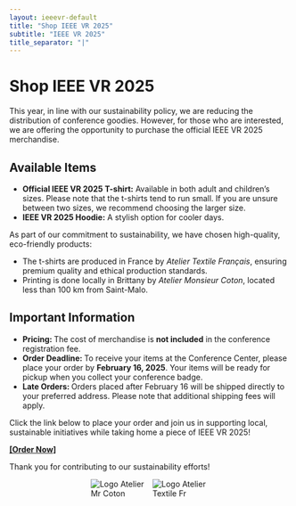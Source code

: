 ```yaml
---
layout: ieeevr-default
title: "Shop IEEE VR 2025"
subtitle: "IEEE VR 2025"
title_separator: "|"
---
```

<script type="text/javascript">
    $(document).ready(function(){
		var email = ""; 
		var domain = "ieeevr.org"; 
		email = "exhibitssponsors2025"; 
		$(".exhibitssponsors").html("<span class='text-nowrap'><a href=javascript:location='" + "mail" + "to:" + email + "@" + domain + "'><i class='fas fa-fw fa-envelope-square emailIcon' style=''></i><i class='emailText'>" + email + "@" + domain + "</a></i></span>");    
	});
</script>
<div>
    <h1>Shop IEEE VR 2025</h1>
    <p>This year, in line with our sustainability policy, we are reducing the distribution of conference goodies. However, for those who are interested, we are offering the opportunity to purchase the official IEEE VR 2025 merchandise.</p>
    <h2 id="overview">Available Items</h2>
    <p>
		<ul>
			<li><strong>Official IEEE VR 2025 T-shirt:</strong> Available in both adult and children’s sizes. Please note that the t-shirts tend to run small. If you are unsure between two sizes, we recommend choosing the larger size.</li>
			<li><strong>IEEE VR 2025 Hoodie:</strong> A stylish option for cooler days.</li>
		</ul>
	</p>
	<p>
		As part of our commitment to sustainability, we have chosen high-quality, eco-friendly products:
		<ul>
			<li>The t-shirts are produced in France by <i>Atelier Textile Français</i>, ensuring premium quality and ethical production standards.</li>
			<li>Printing is done locally in Brittany by <i>Atelier Monsieur Coton</i>, located less than 100 km from Saint-Malo.</li>
		</ul>
	</p>
	<h2 id="overview">Important Information</h2>
	<p>
		<ul>
			<li><strong>Pricing: </strong> The cost of merchandise is <strong>not included</strong> in the conference registration fee.</li>
			<li><strong>Order Deadline: </strong> To receive your items at the Conference Center, please place your order by <strong>February 16, 2025</strong>. Your items will be ready for pickup when you collect your conference badge.</li>
			<li><strong>Late Orders: </strong> Orders placed after February 16 will be shipped directly to your preferred address. Please note that additional shipping fees will apply.</li>
		</ul>
	</p>
	<p>
		Click the link below to place your order and join us in supporting local, sustainable initiatives while taking home a piece of IEEE VR 2025!
	</p>
	<p class="alignCenter">
		<strong><a target="_blank" href="https://www.ateliermonsieurcoton.com/ieee-vr-2025">[Order Now]</a></strong>
	</p>
	<p>
		Thank you for contributing to our sustainability efforts!
	</p>
	<div style="display: flex; justify-content: center; gap: 10px; flex-wrap: wrap; margin-bottom: 20px;">
        <img src="/dev/assets/images/AtelierMrCoton.png" alt="Logo Atelier Mr Coton" style="flex: 1 1 20%; max-width: 20%; height: auto;">
        <img src="/dev/assets/images/AtelierTextileFr.png" alt="Logo Atelier Textile Fr" style="flex: 1 1 20%; max-width: 20%; height: auto;">
    </div>
</div>
